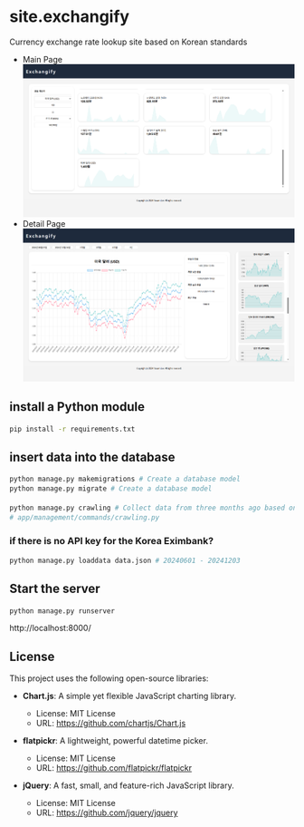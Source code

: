 # site.exchangify
Currency exchange rate lookup site based on Korean standards

* Main Page
![](main.png)
* Detail Page
![](detail.png)

## install a Python module
```bash
pip install -r requirements.txt
```

## insert data into the database
```bash
python manage.py makemigrations # Create a database model
python manage.py migrate # Create a database model

python manage.py crawling # Collect data from three months ago based on today
# app/management/commands/crawling.py
```

### if there is no API key for the Korea Eximbank?
```bash
python manage.py loaddata data.json # 20240601 - 20241203
```

## Start the server
```bash
python manage.py runserver
```

http://localhost:8000/

## License

This project uses the following open-source libraries:

- **Chart.js**: A simple yet flexible JavaScript charting library.
  - License: MIT License
  - URL: https://github.com/chartjs/Chart.js

- **flatpickr**: A lightweight, powerful datetime picker.
  - License: MIT License
  - URL: https://github.com/flatpickr/flatpickr

- **jQuery**: A fast, small, and feature-rich JavaScript library.
  - License: MIT License
  - URL: https://github.com/jquery/jquery
